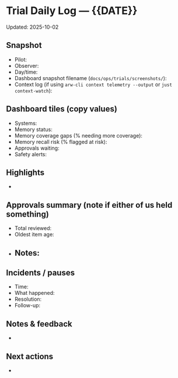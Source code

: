 # Trial Daily Log — {{DATE}}

Updated: 2025-10-02

## Snapshot
- Pilot: 
- Observer: 
- Day/time: 
- Dashboard snapshot filename (`docs/ops/trials/screenshots/`): 
- Context log (if using `arw-cli context telemetry --output` or `just context-watch`): 

## Dashboard tiles (copy values)
- Systems: 
- Memory status: 
- Memory coverage gaps (% needing more coverage): 
- Memory recall risk (% flagged at risk): 
- Approvals waiting: 
- Safety alerts: 

## Highlights
- 

## Approvals summary (note if either of us held something)
- Total reviewed: 
- Oldest item age: 
- Notes:
  - 

## Incidents / pauses
- Time:
- What happened:
- Resolution:
- Follow-up:

## Notes & feedback
- 

## Next actions
- 
